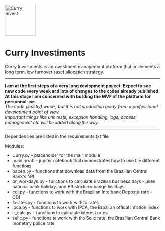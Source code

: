 <img src="https://user-images.githubusercontent.com/17954310/183092181-587c33ef-6f24-4ea4-967b-88a9badfe290.png" alt="Curry Invest" width="100" height="100" />

# Curry Investiments

Curry Investments is an investment management platform that implements a long term, low turnover asset allocation strategy.
________________________________________________________________________________________________________________________________________________________________
**I am at the first steps of a very long devlopment project. Expect to see new code every week and lots of changes to the codes already published.<br>
At this stage I am concerned with building the MVP of the platform for personnal use.**<br>
*The code (mostly) works, but it is not production ready from a professional development point of view.*<br>
*Important things like unit tests, exception handling, logs, access management etc will be added along the way.*<br>

_________________________________________________________________________________________________________________________________________________________________

Dependencies are listed in the requirements.txt file

Modules:
+ Curry.py - placeholder for the main module
+ main.ipynb - jupiter notebook that demonstrates how to use the different functions
+ bacen.py - functions that download data from the Brazilian Central Bank's API
+ br_workdays.py - functions to calculate Brazilian business days - uses national bank holidays and B3 stock exchange holidays
+ cdi.py - functions to work with the Brazilian Interbank Depostis rate - CDI
+ fxrates.py - functions to work with fx rates
+ ipca.py - functions to work with IPCA, the Brazilian offical inflation index
+ ir_calc.py - functions to calculate interest rates
+ selic.py - functions to work with the Selic rate, the Brazilian Central Bank monetary police rate

